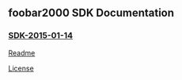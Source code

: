 ## foobar2000 SDK Documentation

### [SDK-2015-01-14](https://Chocobo1.github.io/fb2k_doc/SDK-2015-01-14/doxygen/)

[Readme](https://Chocobo1.github.io/fb2k_doc/SDK-2015-01-14/sdk-readme.html)

[License](https://Chocobo1.github.io/fb2k_doc/SDK-2015-01-14/sdk-license.txt)
